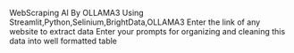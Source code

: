 WebScraping AI By OLLAMA3
Using Streamlit,Python,Selinium,BrightData,OLLAMA3
Enter the link of any website to extract data 
Enter your prompts for organizing and cleaning this data into well formatted table
